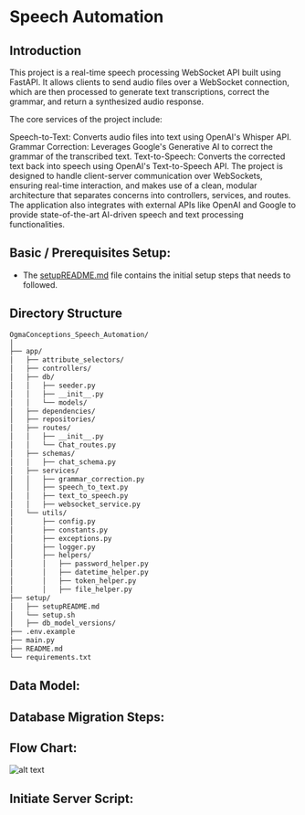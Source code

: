 # Speech Automation

## Introduction
This project is a real-time speech processing WebSocket API built using FastAPI. It allows clients to send audio files over a WebSocket connection, which are then processed to generate text transcriptions, correct the grammar, and return a synthesized audio response.

The core services of the project include:

Speech-to-Text: Converts audio files into text using OpenAI's Whisper API.
Grammar Correction: Leverages Google's Generative AI to correct the grammar of the transcribed text.
Text-to-Speech: Converts the corrected text back into speech using OpenAI's Text-to-Speech API.
The project is designed to handle client-server communication over WebSockets, ensuring real-time interaction, and makes use of a clean, modular architecture that separates concerns into controllers, services, and routes. The application also integrates with external APIs like OpenAI and Google to provide state-of-the-art AI-driven speech and text processing functionalities.

## Basic / Prerequisites Setup:
- The [setupREADME.md](./setup/setupREADME.md) file contains the initial setup steps that needs to followed.

## Directory Structure

```bash
OgmaConceptions_Speech_Automation/
│
├── app/
│   ├── attribute_selectors/        
│   ├── controllers/                
│   ├── db/                        
│   │   ├── seeder.py               
│   │   ├── __init__.py             
│   │   └── models/                 
│   ├── dependencies/               
│   ├── repositories/               
│   ├── routes/                     
│   │   ├── __init__.py           
│   │   └── Chat_routes.py                      
│   ├── schemas/
│   │   ├── chat_schema.py                     
│   ├── services/                   
│   │   ├── grammar_correction.py  
│   │   ├── speech_to_text.py      
│   │   ├── text_to_speech.py      
│   │   ├── websocket_service.py      
│   └── utils/                      
│       ├── config.py               
│       ├── constants.py           
│       ├── exceptions.py           
│       ├── logger.py               
│       ├── helpers/                
│       │   ├── password_helper.py  
│       │   ├── datetime_helper.py  
│       │   ├── token_helper.py     
│       │   ├── file_helper.py      
├── setup/                          
│   ├── setupREADME.md              
│   └── setup.sh                    
│   ├── db_model_versions/          
├── .env.example                                    
├── main.py                         
├── README.md                       
└── requirements.txt                
```


## Data Model:


## Database Migration Steps:


## Flow Chart:

![alt text](image.png)

## Initiate Server Script:


